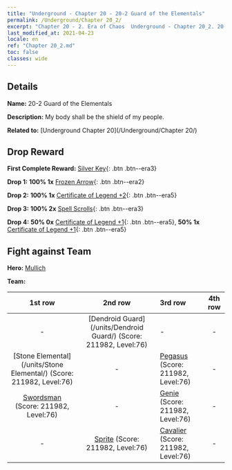 ```yaml
---
title: "Underground - Chapter 20 - 20-2 Guard of the Elementals"
permalink: /Underground/Chapter 20_2/
excerpt: "Chapter 20 - 2. Era of Chaos  Underground - Chapter 20_2. 20-2 Guard of the Elementals"
last_modified_at: 2021-04-23
locale: en
ref: "Chapter 20_2.md"
toc: false
classes: wide
---
```


## Details

 **Name:** 20-2 Guard of the Elementals

 **Description:** My body shall be the shield of my people.

 **Related to:** [Underground Chapter 20](/Underground/Chapter 20/)

## Drop Reward

 **First Complete Reward:** [Silver Key](/Items/con_693/){: .btn .btn--era3}

 **Drop 1:** **100% 1x** [Frozen Arrow](/Items/her_431/){: .btn .btn--era2}

 **Drop 2:** **100% 1x** [Certificate of Legend +2](/Items/mat_81/){: .btn .btn--era5}

 **Drop 3:** **100% 2x** [Spell Scrolls](/Items/con_694/){: .btn .btn--era3}

 **Drop 4:** **50% 0x** [Certificate of Legend +1](/Items/mat_74/){: .btn .btn--era5}, **50% 1x** [Certificate of Legend +1](/Items/mat_74/){: .btn .btn--era5}


## Fight against Team
 **Hero:** [Mullich](/heroes/Mullich/)

 **Team:**


  | 1st row | 2nd row | 3rd row | 4th row |
  |:----:|:----:|:----|:----:|
  | - | [Dendroid Guard](/units/Dendroid Guard/) (Score: 211982, Level:76)  | - | - |
  | [Stone Elemental](/units/Stone Elemental/) (Score: 211982, Level:76)  | - | [Pegasus](/units/Pegasus/) (Score: 211982, Level:76)  | - |
  | [Swordsman](/units/Swordsman/) (Score: 211982, Level:76)  | - | [Genie](/units/Genie/) (Score: 211982, Level:76)  | - |
  | - | [Sprite](/units/Sprite/) (Score: 211982, Level:76)  | [Cavalier](/units/Cavalier/) (Score: 211982, Level:76)  | - |


